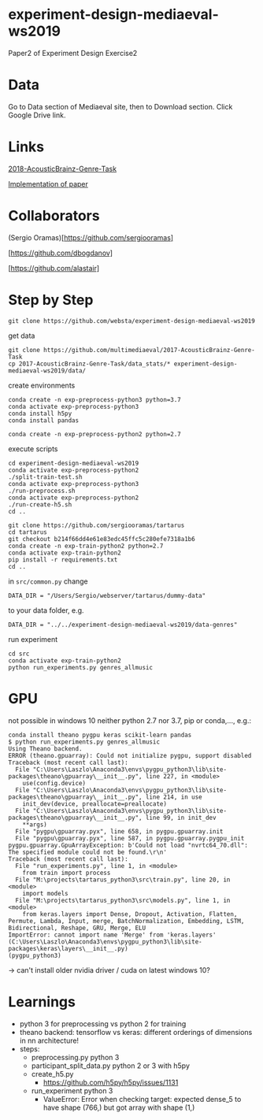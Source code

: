# experiment-design-mediaeval-ws2019
Paper2 of Experiment Design Exercise2

# Data

Go to Data section of Mediaeval site, then to Download section. Click Google Drive link.

# Links

[2018-AcousticBrainz-Genre-Task](https://multimediaeval.github.io/2018-AcousticBrainz-Genre-Task/)

[Implementation of paper](https://github.com/MTG/acousticbrainz-mediaeval-baselines)


# Collaborators

(Sergio Oramas)[https://github.com/sergiooramas]

[https://github.com/dbogdanov]

[https://github.com/alastair]

# Step by Step

```
git clone https://github.com/websta/experiment-design-mediaeval-ws2019
```

get data
```
git clone https://github.com/multimediaeval/2017-AcousticBrainz-Genre-Task
cp 2017-AcousticBrainz-Genre-Task/data_stats/* experiment-design-mediaeval-ws2019/data/
```

create environments
```
conda create -n exp-preprocess-python3 python=3.7
conda activate exp-preprocess-python3
conda install h5py
conda install pandas

conda create -n exp-preprocess-python2 python=2.7
```

execute scripts
```
cd experiment-design-mediaeval-ws2019
conda activate exp-preprocess-python2
./split-train-test.sh
conda activate exp-preprocess-python3
./run-preprocess.sh
conda activate exp-preprocess-python2
./run-create-h5.sh
cd ..
```

```
git clone https://github.com/sergiooramas/tartarus
cd tartarus
git checkout b214f66dd4e61e83edc45ffc5c280efe7318a1b6
conda create -n exp-train-python2 python=2.7
conda activate exp-train-python2
pip install -r requirements.txt
cd ..
```

in `src/common.py` change
```
DATA_DIR = "/Users/Sergio/webserver/tartarus/dummy-data"
```

to your data folder, e.g.
```
DATA_DIR = "../../experiment-design-mediaeval-ws2019/data-genres"
```

run experiment
```
cd src
conda activate exp-train-python2
python run_experiments.py genres_allmusic
```

# GPU

not possible in windows 10 neither python 2.7 nor 3.7, pip or conda,..., e.g.:
```
conda install theano pygpu keras scikit-learn pandas
$ python run_experiments.py genres_allmusic
Using Theano backend.
ERROR (theano.gpuarray): Could not initialize pygpu, support disabled
Traceback (most recent call last):
  File "C:\Users\Laszlo\Anaconda3\envs\pygpu_python3\lib\site-packages\theano\gpuarray\__init__.py", line 227, in <module>
    use(config.device)
  File "C:\Users\Laszlo\Anaconda3\envs\pygpu_python3\lib\site-packages\theano\gpuarray\__init__.py", line 214, in use
    init_dev(device, preallocate=preallocate)
  File "C:\Users\Laszlo\Anaconda3\envs\pygpu_python3\lib\site-packages\theano\gpuarray\__init__.py", line 99, in init_dev
    **args)
  File "pygpu\gpuarray.pyx", line 658, in pygpu.gpuarray.init
  File "pygpu\gpuarray.pyx", line 587, in pygpu.gpuarray.pygpu_init
pygpu.gpuarray.GpuArrayException: b'Could not load "nvrtc64_70.dll": The specified module could not be found.\r\n'
Traceback (most recent call last):
  File "run_experiments.py", line 1, in <module>
    from train import process
  File "M:\projects\tartarus_python3\src\train.py", line 20, in <module>
    import models
  File "M:\projects\tartarus_python3\src\models.py", line 1, in <module>
    from keras.layers import Dense, Dropout, Activation, Flatten, Permute, Lambda, Input, merge, BatchNormalization, Embedding, LSTM, Bidirectional, Reshape, GRU, Merge, ELU
ImportError: cannot import name 'Merge' from 'keras.layers' (C:\Users\Laszlo\Anaconda3\envs\pygpu_python3\lib\site-packages\keras\layers\__init__.py)
(pygpu_python3) 
```
-> can't install older nvidia driver / cuda on latest windows 10?

# Learnings

- python 3 for preprocessing vs python 2 for training
- theano backend: tensorflow vs keras: different orderings of dimensions in nn architecture!
- steps:
  - preprocessing.py python 3
  - participant_split_data.py python 2 or 3 with h5py
  - create_h5.py
    - https://github.com/h5py/h5py/issues/1131
  - run_experiment python 3
    - ValueError: Error when checking target: expected dense_5 to have shape (766,) but got array with shape (1,)